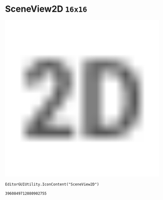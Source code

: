 # SceneView2D `16x16`
<img src="/img/SceneView2D.png" width=512 height=512>

``` CSharp
EditorGUIUtility.IconContent("SceneView2D")
```
```
3960849712080902755
```
